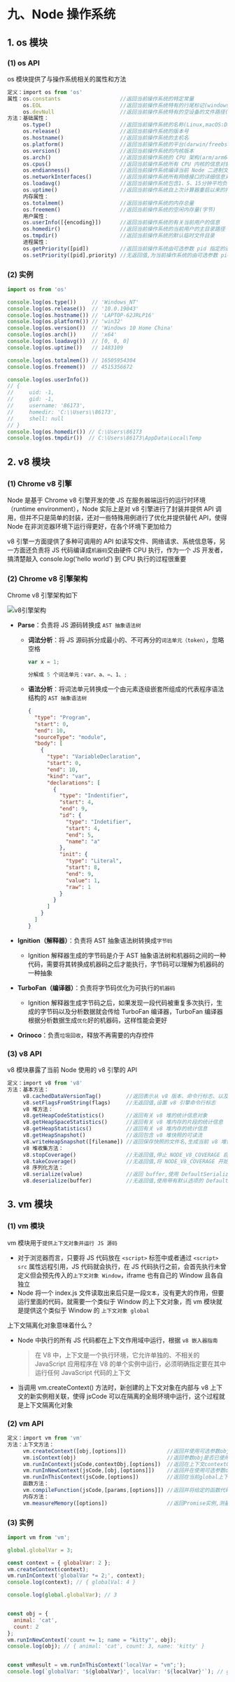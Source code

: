# 九、Node 操作系统

## 1. os 模块

### (1) os API

os 模块提供了与操作系统相关的属性和方法

```js
定义：import os from 'os'
属性：os.constants                   //返回当前操作系统的特定常量
     os.EOL                         //返回当前操作系统特有的行尾标记(windows:\n,Posix:\r\n)
     os.devNull                     //返回当前操作系统特有的空设备的文件路径(windows:\\.\nul,Posix:/dev/null)
方法：基础属性：
     os.type()                      //返回当前操作系统的名称(Linux,macOS:Darwin,windows:Windows_NT)
     os.release()                   //返回当前操作系统的版本号
     os.hostname()                  //返回当前操作系统的主机名
     os.platform()                  //返回当前操作系统的平台(darwin/freebsd/linux/openbsd/win32/win64)
     os.version()                   //返回当前操作系统的内核版本
     os.arch()                      //返回当前操作系统的 CPU 架构(arm/arm64/ia32/mips/mipsel/ppc/ppc64/s390/s390x/x32/x64)
     os.cpus()                      //返回当前操作系统所有 CPU 内核的信息对象数组({model,speed,times:{user,nice,sys,idle,irq}})
     os.endianness()                //返回当前操作系统编译当前 Node 二进制文件的 CPU 字节序(大端序:BE,小端序:LE)
     os.networkInterfaces()         //返回当前操作系统所有网络接口的详细信息对象
     os.loadavg()                   //返回当前操作系统包含1、5、15分钟平均负载的数组(仅适用于Linux、macOS)
     os.uptime()                    //返回当前操作系统自上次计算器重启以来的持续运行时间(秒)
     内存属性：
     os.totalmem()                  //返回当前操作系统的内存总量
     os.freemem()                   //返回当前操作系统的空闲内存量(字节)
     用户属性：
     os.userInfo([{encoding}])      //返回当前操作系统的有关当前用户的信息
     os.homedir()                   //返回当前操作系统的当前用户的主目录路径
     os.tmpdir()                    //返回当前操作系统的默认临时文件目录 
     进程属性：
     os.getPriority([pid])          //返回当前操作系统由可选参数 pid 指定的进程的调度优先级
     os.setPriority([pid],priority) //无返回值,为当前操作系统的由可选参数 pid 指定的进程设置调度优先级 priority
```

### (2) 实例

```js
import os from 'os'

console.log(os.type())     // 'Windows_NT'
console.log(os.release())  // '10.0.19043'
console.log(os.hostname()) // 'LAPTOP-62JRLP16'
console.log(os.platform()) // 'win32'
console.log(os.version())  // 'Windows 10 Home China'
console.log(os.arch())     // 'x64'
console.log(os.loadavg())  // [0, 0, 0]
console.log(os.uptime())   // 1483109

console.log(os.totalmem()) // 16505954304
console.log(os.freemem())  // 4515356672

console.log(os.userInfo())
// {
//     uid: -1,
//     gid: -1,
//     username: '86173',
//     homedir: 'C:\\Users\\86173',
//     shell: null
// }
console.log(os.homedir()) // C:\Users\86173
console.log(os.tmpdir())  // C:\Users\86173\AppData\Local\Temp
```

## 2. v8 模块

### (1) Chrome v8 引擎

Node 是基于 Chrome v8 引擎开发的使 JS 在服务器端运行的运行时环境（runtime environment），Node 实际上是对 v8 引擎进行了封装并提供 API 调用，但并不只是简单的封装，还对一些特殊用例进行了优化并提供替代 API，使得 Node 在非浏览器环境下运行得更好，在各个环境下更加给力

v8 引擎一方面提供了多种可调用的 API 如读写文件、网络请求、系统信息等，另一方面还负责将 JS 代码编译成`机器码`交由硬件 CPU 执行，作为一个 JS 开发者，搞清楚敲入 console.log('hello world') 到 CPU 执行的过程很重要

### (2) Chrome v8 引擎架构

Chrome v8 引擎架构如下

![v8引擎架构]()

* **Parse**：负责将 JS 源码转换成 `AST 抽象语法树`
  * **词法分析**：将 JS 源码拆分成最小的、不可再分的`词法单元（token）`，忽略空格

    ```js
    var x = 1;
    ```

    ```js
    分解成 5 个词法单元：var、a、=、1、;
    ```

  * **语法分析**：将词法单元转换成一个由元素逐级嵌套所组成的代表程序语法结构的 `AST 抽象语法树`

    ```json
    {
      "type": "Program",
      "start": 0,
      "end": 10,
      "sourceType": "module",
      "body": [
        {
          "type": "VariableDeclaration",
          "start": 0,
          "end": 10,
          "kind": "var",
          "declarations": [
            {
              "type": "Indentifier",
              "start": 4,
              "end": 9,
              "id": {
                "type": "Indetifier",
                "start": 4,
                "end": 5,
                "name": "a"
              },
              "init": {
                "type": "Literal",
                "start": 8,
                "end": 9,
                "value": 1,
                "raw": 1
              }
            }
          ]
        }
      ]
    }
    ```

* **Ignition（解释器）**：负责将 AST 抽象语法树转换成`字节码`
  * Ignition 解释器生成的字节码是介于 AST 抽象语法树和机器码之间的一种代码，需要将其转换成机器码之后才能执行，字节码可以理解为机器码的一种抽象
* **TurboFan（编译器）**：负责将字节码优化为可执行的`机器码`
  * Ignition 解释器生成字节码之后，如果发现一段代码被重复多次执行，生成的字节码以及分析数据就会传给 TurboFan 编译器，TurboFan 编译器根据分析数据生成`优化`好的机器码，这样性能会更好
* **Orinoco**：负责`垃圾回收`，释放不再需要的内存控件

### (3) v8 API

v8 模块暴露了当前 Node 使用的 v8 引擎的 API

```js
定义：import v8 from 'v8'
方法：基本方法：
     v8.cachedDataVersionTag()        //返回表示从 v8 版本、命令行标志、以及检测到的 CPU 特性派生的版本标签的整数
     v8.setFlagsFromString(flags)     //无返回值,设置 v8 引擎命令行标志
     v8 堆方法：
     v8.getHeapCodeStatistics()       //返回有关 v8 堆的统计信息对象
     v8.getHeapSpaceStatistics()      //返回有关 v8 堆内存的片段的统计信息
     v8.getHeapStatistics()           //返回有关 v8 堆内存的统计信息
     v8.getHeapSnapshot()             //返回包含 v8 堆快照的可读流
     v8.writeHeapSnapshot([filename]) //返回保存快照的文件名,生成当前 v8 堆快照并将其写入 JSON 文件
     v8 堆收集方法：
     v8.stopCoverage()                //无返回值,停止 NODE_V8_COVERAGE 启动的覆盖收集
     v8.takeCoverage()                //无返回值,将 NODE_V8_COVERAGE 开始的覆盖写入磁盘,每次执行将重置计数器,进程即将退出时除非在退出前调用该方法,否则最后一个覆写仍会写入磁盘
     v8 序列化方法：
     v8.serialize(value)              //返回 buffer,使用 DefaultSerializer 将 value 序列化到 buffer 缓冲区
     v8.deserialize(buffer)           //无返回值,使用带有默认选项的 DefaultDeserializer 从 buffer 缓冲区读取 JS 值
```

## 3. vm 模块

### (1) vm 模块

vm 模块用于`提供上下文对象并运行 JS 源码`

* 对于浏览器而言，只要将 JS 代码放在 `<script>` 标签中或者通过 `<script> src` 属性远程引用，JS 代码就会执行，在 JS 代码执行之前，会首先执行未曾定义但会预先传入的`上下文对象 Window`，iframe 也有自己的 Window 且各自独立
* Node 将一个 index.js 文件读取出来后只是一段`文本`，没有更大的作用，但要运行里面的代码，就需要一个类似于 Window 的上下文对象，而 vm 模块就是提供这个类似于 Window 的 `上下文对象 global`

上下文隔离化对象意味着什么？

* Node 中执行的所有 JS 代码都在上下文作用域中运行，根据 `v8 嵌入器指南`
  > 在 V8 中，上下文是一个执行环境，它允许单独的、不相关的 JavaScript 应用程序在 V8 的单个实例中运行，必须明确指定要在其中运行任何 JavaScript 代码的上下文
* 当调用 vm.createContext() 方法时，新创建的上下文对象在内部与 v8 上下文的新实例相关联，使得 jsCode 可以在隔离的全局环境中运行，这个过程就是上下文隔离化对象

### (2) vm API

```js
定义：import vm from 'vm'
方法：上下文方法：
     vm.createContext([obj,[options]])             //返回并使用可选参数obj创建单个上下文,例如模拟浏览器,该方法可用于创建表示全局对象 Window 的单个上下文,然后在当前上下文中运行所有<script>标签
     vm.isContext(obj)                             //返回参数obj是否已使用vm.createContext()上下文隔离化
     vm.runInContext(jsCode,contextObj,[options])  //返回在上下文contextObj中运行jsCode的结果
     vm.runInNewContext(jsCode,[obj,[options]])    //返回并在使用可选参数obj创建的单个上下文中运行jsCode的结果
     vm.runInThisContext(jsCode,[options])         //返回在当前global上下文中运行jsCode的结果
     函数方法：
     vm.compileFunction(jsCode,[params,[options]]) //返回并将给定的函数代码jsCode编译到当前global上下文,可选参数params为函数所有参数数组
     内存方法：
     vm.measureMemory([options])                   //返回Promise实例,测量 v8 引擎当前实例中每个 V8 特定上下文可访问的内存
```

### (3) 实例

```js
import vm from 'vm';

global.globalVar = 3;

const context = { globalVar: 2 };
vm.createContext(context);
vm.runInContext('globalVar *= 2;', context);
console.log(context); // { globalVal: 4 }

console.log(global.globalVar); // 3


const obj = {
  animal: 'cat',
  count: 2
};
vm.runInNewContext('count += 1; name = "kitty"', obj);
console.log(obj); // { animal: 'cat', count: 3, name: 'kitty' }


const vmResult = vm.runInThisContext('localVar = "vm";');
console.log(`globalVar: '${globalVar}', localVar: '${localVar}'`); // globalVar: '3', localVar: 'vm'
```
